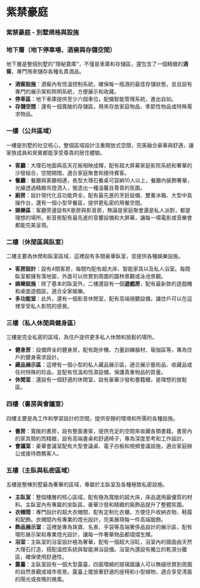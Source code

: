 # 紫禁豪庭

### **紫禁豪庭** - **別墅規格與設施**

### **地下層（地下停車場、酒窖與存儲空間）**

地下層是整個別墅的"隱秘寶庫"，不僅是車庫和存儲區，還包含了一個精緻的**酒窖**，專門用來儲存各種名貴酒品。

- **酒窖設施**：酒窖內有恆溫控制系統，確保每一瓶酒的最佳存儲狀態，並且設有專門的展示架和照明系統，方便展示和收藏。
- **停車區**：地下車庫提供至少六個車位，配備智能管理系統，進出自如。
- **存儲空間**：還有一個寬敞的存儲區，用來存放家庭物品、季節性物品或特殊需求物品。

### **一樓（公共區域）**

一樓是別墅的社交核心，整個區域設計注重開放式空間，完美融合豪華與舒適，讓家族成員和來賓都能享受尊貴的居住體驗。

- **客廳**：大理石地面與高天花板相映成輝，配有超大屏幕家庭影院系統和奢華的沙發組合，空間開闊，適合家庭聚會和接待賓客。
- **餐廳**：餐廳與客廳相連，長型大理石餐桌可容納10人以上，餐廳內裝飾奢華，光線透過精緻吊燈洒入，營造出一種溫馨且尊貴的氛圍。
- **廚房**：設計現代化且功能齊全，配有最先進的烹飪設備、雙重冰箱、大型中島操作台，還有一個小型早餐區，提供更私密的用餐空間。
- **娛樂區**：客廳旁邊設有K歌房與影音房，無論是家庭聚會還是私人派對，都是理想的場所。影音房配有最先進的音響設備和大屏幕，讓每一場電影或音樂會都能完美呈現。

### **二樓（休閒區與臥室）**

二樓主要為休閒和臥室區域，這裡設有多間豪華臥室，並提供各種娛樂設施。

- **客房設計**：設有4間客房，每間均配有超大床、智能家具以及私人浴室。每間臥室都擁有落地窗，外面可以欣賞到周圍的園林景觀或泳池景觀。
- **娛樂設施**：除了基本的臥室外，二樓還設有一個**遊戲房**，配有最新款的遊戲機和桌面遊戲區，適合全家娛樂。
- **多功能室**：此外，還有一個影音休閒室，配有高端視聽設備，讓住戶可以在這裡享受私人影院的感覺。

### **三樓（私人休閒與健身區）**

三樓是完全私密的區域，為住戶提供更多私人休閒和放鬆的場所。

- **健身房**：設備齊全的健身房，配有跑步機、力量訓練器材、瑜伽區等，專為住戶的健身需求設計。
- **藏品展示區**：這裡有一個小型的私人藏品展示區，適合展示藝術品、收藏品或任何特殊的珍品，並配有恆溫和恆濕設備，保護貴重物品的質量。
- **休閒室**：還設有一個舒適的休閒室，設有豪華沙發和書籍櫃，是理想的放鬆區。

### **四樓（書房與會議室）**

四樓主要是為工作和學習設計的空間，提供安靜的環境和所需的各種設施。

- **書房**：寬敞的書房，設有整面書架，提供充足的空間來收藏各類書籍。書房內的家具簡約而精緻，設有高端書桌和舒適椅子，專為深度思考和工作設計。
- **會議室**：豪華會議室配有大型會議桌、電子白板和視頻會議設施，適合家庭辦公或接待商務客人。

### **五樓（主臥與私密區域）**

五樓是整棟別墅最為奢華的區域，專屬於主臥室及各種極致私密設施。

- **主臥室**：整個樓層的核心區域，配有極為寬敞的超大床，床品選用最優質的材料。主臥室內有專屬的坐臥區，豪華沙發和精緻的裝飾品提升了整體氛圍。
- **衣帽間**：專門設計的超大衣帽間，配有定制化衣櫃，方便住戶收納衣物、鞋履和配飾。衣帽間內有專業的燈光設計，完美展現每一件高端服飾。
- **飾品展示室**：這裡是專為珠寶、名表、手袋等高端奢侈品設計的展示區，配有環形展示架和專業燈光設計，讓每一件奢華物品都熠熠生輝。
- **浴室**：主臥室的浴室設計極為奢華，配有一個超大浴缸，浴室內的牆面由天然大理石打造，搭配溫控系統與智能淋浴設備。浴室內還設有獨立的乾濕分離區，確保使用舒適性。
- **露臺**：主臥室設有一個大型露臺，四面環繞的玻璃牆讓人可以無縫欣賞到周圍的自然景觀或城市夜景。露臺上擺放著舒適的座椅和小型植物，適合享受清晨的陽光或夜晚的微風。